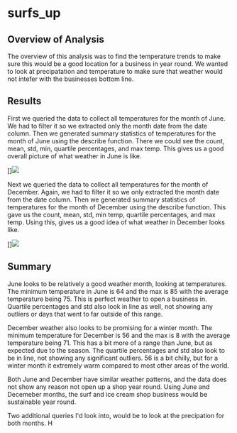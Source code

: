 # surfs_up

## Overview of Analysis

The overview of this analysis was to find the temperature trends to make sure this would be a good location for a business in year round. We wanted to look at precipatation and temperature to make sure that weather would not intefer with the businesses bottom line. 

## Results

First we queried the data to collect all temperatures for the month of June. We had to filter it so we extracted only the month date from the date column. Then we generated summary statistics of temperatures for the month of June using the describe function. There we could see the count, mean, std, min, quartile percentages, and max temp. This gives us a good overall picture of what weather in June is like. 

[]![](resources/June)

Next we queried the data to collect all temperatures for the month of December. Again, we had to filter it so we only extracted the month date from the date column. Then we generated summary statistics of temperatures for the month of December using the describe function. This gave us the count, mean, std, min temp, quartile percentages, and max temp. Using this, gives us a good idea of what weather in December looks like. 

[]![](resources/June)

## Summary

June looks to be relatively a good weather month, looking at temperatures. The minimum temperature in June is 64 and the max is 85 with the average temperature being 75. This is perfect weather to open a business in. Quartile percentages and std also look in line as well, not showing any outliers or days that went to far outside of this range. 

December weather also looks to be promising for a winter month. The minimum temperature for December is 56 and the max is 8 with the average temperature being 71. This has a bit more of a range than June, but as expected due to the season. The quartile percentages and std also look to be in line, not showing any significant outliers. 56 is a bit chilly, but for a winter month it extremely warm compared to most other areas of the world. 

Both June and December have similar weather patterns, and the data does not show any reason not open up a shop year round. Using June and Decemeber months, the surf and ice cream shop business would be sustainable year round.

Two additional queries I'd look into, would be to look at the precipation for both months. H
